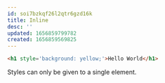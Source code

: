 ```yaml
---
id: soi7bzkqf26l2qtr6gzd16k
title: Inline
desc: ''
updated: 1656859799782
created: 1656859569825
---
```


```html
<h1 style='background: yellow;'>Hello World</h1>
```

Styles can only be given to a single element.
